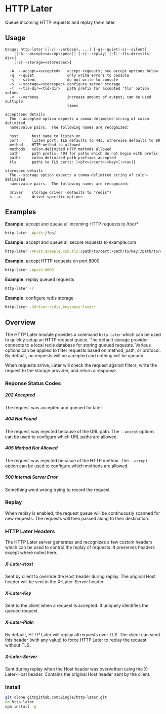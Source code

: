 HTTP Later
==========
Queue incoming HTTP requests and replay them later.

Usage
-----
```
Usage: http-later [[-v|--verbose], ...] [-q|--quiet|-s|--silent]
    [[-A|--accept=<acceptspec>]] [-r|--replay] [-T|--tls-dir=<tls-dir>]
    [-S|--storage=<storespec>]

  -A  --accept=<accepted>   accept requests; see accept options below
  -q  --quiet               only write errors to console
  -s  --silent              do not write to console
  -S  --storage=<storespec> configure server storage
  -T  --tls-dir=<tld-dir>   path prefix for accepted 'tls' option values
  -v  --verbose             increase amount of output; can be used multiple
                            times

acceptspec details
  The --accepted option expects a comma-delimited string of colon-delimited
  name:value pairs.  The following names are recognized:

  host      host name to listen on
  port      listen port; TLS defaults to 443, otherwise defaults to 80
  method    HTTP method to allowed
  methods   colon-delimited HTTP methods allowed
  path      path prefix; 404 for paths which do not begin with prefix
  paths     colon-delimited path prefixes accepted
  tls       paths to TLS certs: [<pfx>|<cert>:<key>[:<ca>]]

storespec details
  The --storage option expects a comma-delimited string of colon-delimited
  name:value pairs.  The following names are recognized:

  driver    storage driver (defaults to "redis")
  <...>     driver specific options
```

Examples
--------
**Example:** accept and queue all incoming HTTP requests to /foo/*
```sh
http-later -Apath:/foo/
```

**Example:** accept and queue all secure requests to example.com
```sh
http-later -Ahost:example.com,tls:/path/to/cert:/path/to/key:/path/to/ca
```

**Example:** accept HTTP requests on port 8000
```sh
http-later -Aport:8000
```

**Example:** replay queued requests
```sh
http-later -r
```

**Example:** configure redis storage
```sh
http-later -Sdriver:redis,keyspace:later:
```

Overview
--------
The HTTP Later module provides a command `http-later` which can be used to
quickly setup an HTTP request queue.  The default storage provider connects to
a local redis database for storing queued requests.  Various options can be
applied to filter requests based on method, path, or protocol.  By default, no
requests will be accepted and nothing will be queued.

When requests arrive, Later will check the request against filters, write
the request to the storage provider, and return a response.

### Reponse Status Codes

##### 202 Accepted
The request was accepted and queued for later.

##### 404 Not Found
The request was rejected because of the URL path.  The `--accept` options can
be used to configure which URL paths are allowed.

##### 405 Method Not Allowed
The request was rejected becasue of the HTTP method.  The `--accept` option can
be used to configure which methods are allowed.

##### 500 Internal Server Error
Something went wrong trying to record the request.

### Replay
When replay is enabled, the request queue will be continuously scanned for new
requests.  The requests will then passed along to their destination.

### HTTP Later Headers
The HTTP Later server generates and recognizes a few custom headers which can
be used to control the replay of requests.  It preserves headers except where
noted here.

##### X-Later-Host
Sent by client to override the Host header during replay.  The original Host
header will be sent in the X-Later-Server header.

##### X-Later-Key
Sent to the client when a request is accepted.  It uniquely identifies the
queued request.

##### X-Later-Plain
By default, HTTP Later will replay all requests over TLS.  The client can send
this header (with any value) to force HTTP Later to replay the request without
TLS.

##### X-Later-Server
Sent during replay when the Host header was overwritten using the X-Later-Host
header.  Contains the original Host header sent by the client.

### Install
```sh
git clone git@github.com:Zingle/http-later.git
cd http-later
npm install -g
```
